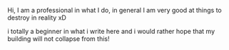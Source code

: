 Hi, I am a professional in what I do, in general I am very good at things to destroy in reality xD

i totally a beginner in what i write here and i would rather hope that my building will not collapse from this!
